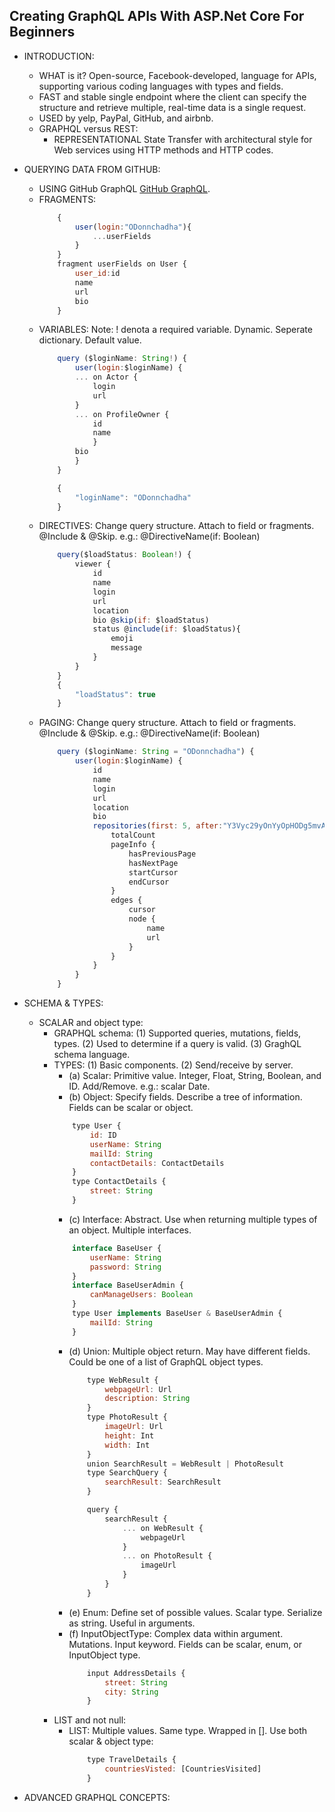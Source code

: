 ## Creating GraphQL APIs With ASP.Net Core For Beginners

- INTRODUCTION:
    - WHAT is it? Open-source, Facebook-developed, language for APIs, supporting various coding languages with types and fields.
    - FAST and stable single endpoint where the client can specify the structure and retrieve multiple, real-time data is a single request.
    - USED by yelp, PayPal, GitHub, and airbnb.
    - GRAPHQL versus REST:
        - REPRESENTATIONAL State Transfer with architectural style for Web services using HTTP methods and HTTP codes.

- QUERYING DATA FROM GITHUB:
    - USING GitHub GraphQL [GitHub GraphQL](https://docs.github.com/en/graphql/overview/explorer).
    - FRAGMENTS: 
        ```javascript
            {
                user(login:"ODonnchadha"){
                    ...userFields
                }
            }
            fragment userFields on User {
                user_id:id
                name
                url
                bio
            }
        ```
    - VARIABLES: Note: ! denota a required variable. Dynamic. Seperate dictionary. Default value.
        ```javascript
            query ($loginName: String!) {
                user(login:$loginName) {
                ... on Actor {
                    login
                    url
                }
                ... on ProfileOwner {
                    id
                    name
                    }
                bio
                }
            }

            {
                "loginName": "ODonnchadha"
            }
        ```
    - DIRECTIVES: Change query structure. Attach to field or fragments. @Include & @Skip. e.g.: @DirectiveName(if: Boolean)
        ```javascript
            query($loadStatus: Boolean!) {
                viewer {
                    id
                    name
                    login
                    url
                    location
                    bio @skip(if: $loadStatus)
                    status @include(if: $loadStatus){
                        emoji
                        message
                    }
                }
            }
            {
                "loadStatus": true
            }
        ```
    - PAGING: Change query structure. Attach to field or fragments. @Include & @Skip. e.g.: @DirectiveName(if: Boolean)
        ```javascript
            query ($loginName: String = "ODonnchadha") {
                user(login:$loginName) {
                    id
                    name
                    login
                    url
                    location
                    bio
                    repositories(first: 5, after:"Y3Vyc29yOnYyOpHODg5mvA==") {
                        totalCount
                        pageInfo {
                            hasPreviousPage
                            hasNextPage
                            startCursor
                            endCursor
                        }
                        edges {
                            cursor
                            node {
                                name
                                url
                            }
                        }
                    }
                }
            }
        ```

- SCHEMA & TYPES:
    - SCALAR and object type:
        - GRAPHQL schema: (1) Supported queries, mutations, fields, types. (2) Used to determine if a query is valid. (3) GraghQL schema language.
        - TYPES: (1) Basic components. (2) Send/receive by server. 
            - (a) Scalar: Primitive value. Integer, Float, String, Boolean, and ID. Add/Remove. e.g.: scalar Date.
            - (b) Object: Specify fields. Describe a tree of information. Fields can be scalar or object.
            ```javascript
                type User { 
                    id: ID
                    userName: String
                    mailId: String
                    contactDetails: ContactDetails
                }
                type ContactDetails {
                    street: String
                }
            ```
            - (c) Interface: Abstract. Use when returning multiple types of an object. Multiple interfaces.
            ```javascript
                interface BaseUser { 
                    userName: String
                    password: String
                }
                interface BaseUserAdmin { 
                    canManageUsers: Boolean
                }
                type User implements BaseUser & BaseUserAdmin {
                    mailId: String
                }
            ```
            - (d) Union: Multiple object return. May have different fields. Could be one of a list of GraphQL object types.
                ```javascript
                    type WebResult { 
                        webpageUrl: Url
                        description: String
                    }
                    type PhotoResult { 
                        imageUrl: Url
                        height: Int
                        width: Int
                    }
                    union SearchResult = WebResult | PhotoResult
                    type SearchQuery {
                        searchResult: SearchResult
                    }

                    query {
                        searchResult {
                            ... on WebResult {
                                webpageUrl
                            }
                            ... on PhotoResult {
                                imageUrl
                            }
                        }
                    }
                ```
            - (e) Enum: Define set of possible values. Scalar type. Serialize as string. Useful in arguments.
            - (f) InputObjectType: Complex data within argument. Mutations. Input keyword. Fields can be scalar, enum, or InputObject type.
                ```javascript
                    input AddressDetails {
                        street: String
                        city: String
                    }
                ```
        - LIST and not null:
            - LIST: Multiple values. Same type. Wrapped in []. Use both scalar & object type:
                ```javascript
                    type TravelDetails {
                        countriesVisted: [CountriesVisited]
                    }
                ```

- ADVANCED GRAPHQL CONCEPTS: